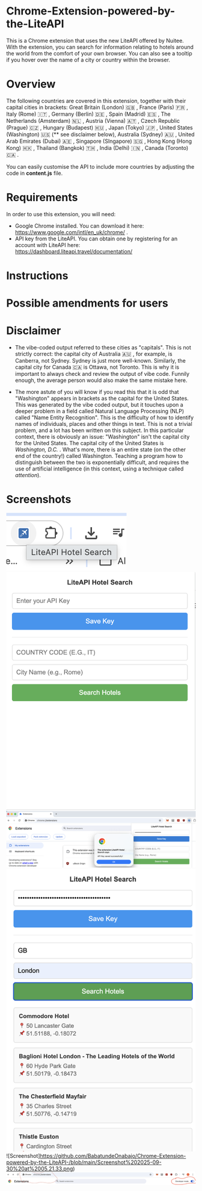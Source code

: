 # Chrome-Extension-powered-by-the-LiteAPI
This is a Chrome extension that uses the new LiteAPI offered by Nuitee. With the extension, you can search for information relating to hotels around the world from the comfort of your own browser. You can also see a tooltip if you hover over the name of a city or country within the browser.

# Overview
The following countries are covered in this extension, together with their capital cities in brackets: Great Britain (London) 🇬🇧 , France (Paris) 🇫🇷 , Italy (Rome) 🇮🇹 , Germany (Berlin) 🇩🇪 , Spain (Madrid) 🇪🇸 , The Netherlands (Amsterdam) 🇳🇱 , Austria (Vienna) 🇦🇹 , Czech Republic (Prague) 🇨🇿 , Hungary (Budapest) 🇭🇺 , Japan (Tokyo) 🇯🇵 , United States (Washington) 🇺🇸 (** see disclaimer below), Australia (Sydney) 🇦🇺 , United Arab Emirates (Dubai) 🇦🇪 , Singapore (SIngapore) 🇸🇬 , Hong Kong (Hong Kong) 🇭🇰 , Thailand (Bangkok) 🇹🇭 , India (Delhi) 🇮🇳 , Canada (Toronto) 🇨🇦 .

You can easily customise the API to include more countries by adjusting the code in **content.js** file.

# Requirements
In order to use this extension, you will need:
- Google Chrome installed. You can download it here: https://www.google.com/intl/en_uk/chrome/ .
- API key from the LiteAPI. You can obtain one by registering for an account with LiteAPI here: https://dashboard.liteapi.travel/documentation/  
  
# Instructions

# Possible amendments for users



# Disclaimer
* The vibe-coded output referred to these cities as "capitals". This is not strictly correct: the capital city of Australia 🇦🇺 , for example, is Canberra, not Sydney. Sydney is just more well-known. Similarly, the capital city for Canada 🇨🇦  is Ottawa, not Toronto. This is why it is important to always check and review the output of vibe code. Funnily enough, the average person would also make the same mistake here.

* The more astute of you will know if you read this that it is odd that "Washington" appears in brackets as the capital for the United States. This was generated by the vibe coded output, but it touches upon a deeper problem in a field called Natural Language Processing (NLP) called "Name Entity Recognition". This is the difficulty of how to identify names of individuals, places and other things in text. This is not a trivial problem, and a lot has been written on this subject. In this particular context, there is obviously an issue: "Washington" isn't the capital city for the United States. The capital city of the United States is _Washington, D.C._ . What's more, there is an entire state (on the other end of the country!) called Washington. Teaching a program how to distinguish between the two is exponentially difficult, and requires the use of artificial intelligence (in this context, using a technique called _attention_). 

# Screenshots
![Screenshot](https://github.com/BabatundeOnabajo/Chrome-Extension-powered-by-the-LiteAPI-/blob/main/Screenshot%202025-09-30%20at%2004.52.10.png)
![Screenshot](https://github.com/BabatundeOnabajo/Chrome-Extension-powered-by-the-LiteAPI-/blob/main/Screenshot%202025-09-30%20at%2004.52.38.png)
![Screenshot](https://github.com/BabatundeOnabajo/Chrome-Extension-powered-by-the-LiteAPI-/blob/main/Screenshot%202025-09-30%20at%2005.06.33.png)
![Screenshot](https://github.com/BabatundeOnabajo/Chrome-Extension-powered-by-the-LiteAPI-/blob/main/Screenshot%202025-09-30%20at%2005.17.42.png)
![Screenshot]https://github.com/BabatundeOnabajo/Chrome-Extension-powered-by-the-LiteAPI-/blob/main/Screenshot%202025-09-30%20at%2005.21.33.png)
![Screenshot](https://github.com/BabatundeOnabajo/Chrome-Extension-powered-by-the-LiteAPI-/blob/main/Screenshot%202025-09-30%20at%2006.45.38.png)
